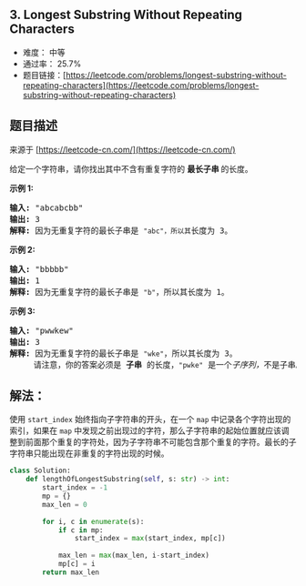 ## 3. Longest Substring Without Repeating Characters

- 难度： 中等
- 通过率： 25.7%
- 题目链接：[https://leetcode.com/problems/longest-substring-without-repeating-characters](https://leetcode.com/problems/longest-substring-without-repeating-characters)


## 题目描述

来源于 [https://leetcode-cn.com/](https://leetcode-cn.com/)

<p>给定一个字符串，请你找出其中不含有重复字符的&nbsp;<strong>最长子串&nbsp;</strong>的长度。</p>

<p><strong>示例&nbsp;1:</strong></p>

<pre><strong>输入: </strong>&quot;abcabcbb&quot;
<strong>输出: </strong>3 
<strong>解释:</strong> 因为无重复字符的最长子串是 <code>&quot;abc&quot;，所以其</code>长度为 3。
</pre>

<p><strong>示例 2:</strong></p>

<pre><strong>输入: </strong>&quot;bbbbb&quot;
<strong>输出: </strong>1
<strong>解释: </strong>因为无重复字符的最长子串是 <code>&quot;b&quot;</code>，所以其长度为 1。
</pre>

<p><strong>示例 3:</strong></p>

<pre><strong>输入: </strong>&quot;pwwkew&quot;
<strong>输出: </strong>3
<strong>解释: </strong>因为无重复字符的最长子串是&nbsp;<code>&quot;wke&quot;</code>，所以其长度为 3。
&nbsp;    请注意，你的答案必须是 <strong>子串 </strong>的长度，<code>&quot;pwke&quot;</code>&nbsp;是一个<em>子序列，</em>不是子串。
</pre>


## 解法：

使用 `start_index` 始终指向子字符串的开头，在一个 `map` 中记录各个字符出现的索引，如果在 `map` 中发现之前出现过的字符，那么子字符串的起始位置就应该调整到前面那个重复的字符处，因为子字符串不可能包含那个重复的字符。最长的子字符串只能出现在非重复的字符出现的时候。

```python
class Solution:
    def lengthOfLongestSubstring(self, s: str) -> int:
        start_index = -1
        mp = {}
        max_len = 0
        
        for i, c in enumerate(s):
            if c in mp:
                start_index = max(start_index, mp[c])
            
            max_len = max(max_len, i-start_index)
            mp[c] = i
        return max_len
```

